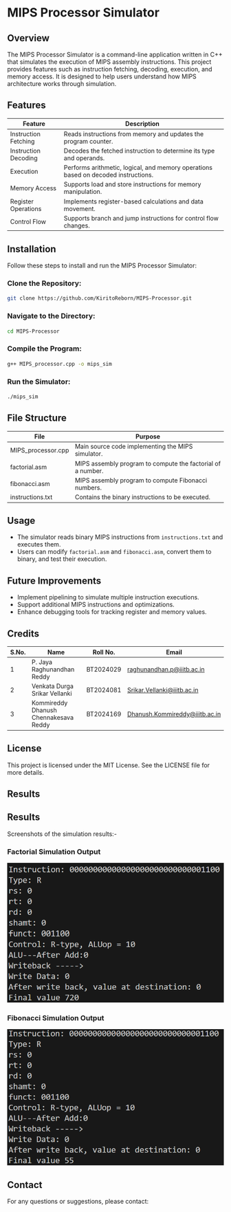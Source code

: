 # MIPS Processor Simulator

## Overview

The MIPS Processor Simulator is a command-line application written in C++ that simulates the execution of MIPS assembly instructions. This project provides features such as instruction fetching, decoding, execution, and memory access. It is designed to help users understand how MIPS architecture works through simulation.

## Features

| Feature              | Description                                                                        |
| -------------------- | ---------------------------------------------------------------------------------- |
| Instruction Fetching | Reads instructions from memory and updates the program counter.                    |
| Instruction Decoding | Decodes the fetched instruction to determine its type and operands.                |
| Execution            | Performs arithmetic, logical, and memory operations based on decoded instructions. |
| Memory Access        | Supports load and store instructions for memory manipulation.                      |
| Register Operations  | Implements register-based calculations and data movement.                          |
| Control Flow         | Supports branch and jump instructions for control flow changes.                    |

## Installation

Follow these steps to install and run the MIPS Processor Simulator:

### Clone the Repository:

```bash
git clone https://github.com/KiritoReborn/MIPS-Processor.git
```

### Navigate to the Directory:

```bash
cd MIPS-Processor
```

### Compile the Program:

```bash
g++ MIPS_processor.cpp -o mips_sim
```

### Run the Simulator:

```bash
./mips_sim
```

## File Structure

| File                | Purpose                                                     |
| ------------------- | ----------------------------------------------------------- |
| MIPS\_processor.cpp | Main source code implementing the MIPS simulator.           |
| factorial.asm       | MIPS assembly program to compute the factorial of a number. |
| fibonacci.asm       | MIPS assembly program to compute Fibonacci numbers.         |
| instructions.txt    | Contains the binary instructions to be executed.            |

## Usage

- The simulator reads binary MIPS instructions from `instructions.txt` and executes them.
- Users can modify `factorial.asm` and `fibonacci.asm`, convert them to binary, and test their execution.

## Future Improvements

- Implement pipelining to simulate multiple instruction executions.
- Support additional MIPS instructions and optimizations.
- Enhance debugging tools for tracking register and memory values.

## Credits

| S.No. | Name                                  | Roll No.  | Email                                                                    |
| ----- | ------------------------------------- | --------- | ------------------------------------------------------------------------ |
| 1     | P. Jaya Raghunandhan Reddy            | BT2024029 | [raghunandhan.p@iiitb.ac.in](mailto\:raghunandhan.p@iiitb.ac.in)         |
| 2     | Venkata Durga Srikar Vellanki         | BT2024081 | [Srikar.Vellanki@iiitb.ac.in](mailto\:Srikar.Vellanki@iiitb.ac.in)       |
| 3     | Kommireddy Dhanush Chennakesava Reddy | BT2024169 | [Dhanush.Kommireddy@iiitb.ac.in](mailto\:Dhanush.Kommireddy@iiitb.ac.in) |

## License

This project is licensed under the MIT License. See the LICENSE file for more details.

## Results

## Results

Screenshots of the simulation results:- 

### Factorial Simulation Output
![Factorial Output](Result/Factorial.png)

### Fibonacci Simulation Output
![Fibonacci Output](Result/Fibonacci.png)


## Contact

For any questions or suggestions, please contact: 

